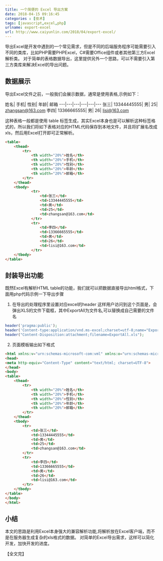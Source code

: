 ```yaml
---
title: 一个简便的 Excel 导出方案
date: 2018-04-15 09:16:45
categories : [技术]
tags: [javascript,excel,php]
urlname: export-excel
url: http://www.caiyunlin.com/2018/04/export-excel/
---
```


导出Excel是开发中遇到的一个常见需求，但是不同的后端服务程序可能需要引入不同的类库，比如PHP需要PHPExcel，C#需要Office组件或者其他第三方Excel解析类。 对于简单的表格数据导出，这里提供另外一个思路，可以不需要引入第三方类库来解决Excel的导出问题。
## 数据展示

导出Excel文件之前，一般我们会展示数据，通常是使用表格,示例如下：

姓名|	手机|	性别|	年龄|	邮箱
---|---|---|---|---|---
张三|	13344445555|	男|	25|	zhangsan@163.com
李四|	13366665555|	男|	26|	lisi@163.com

这种表格一般都是使用 table 标签生成，其实Excel本身也是可以解析这种标签格式的，所以我们将如下表格对应的HTML代码保存到本地文件，并且将扩展名改成 xls，然后用Excel打开即可正常解析。


```html
<table>
    <thead>
        <tr>
            <th width="20%">姓名</th>
            <th width="20%">手机</th>
            <th width="20%">性别</th>
            <th width="20%">年龄</th>
            <th width="20%">邮箱</th>
        </tr>
    </thead>
    <tbody>
            <tr>
                <td>张三</td>
                <td>13344445555</td>
                <td>男</td>
                <td>25</td>
                <td>zhangsan@163.com</td>
            </tr>
            <tr>
                <td>李四</td>
                <td>13366665555</td>
                <td>男</td>
                <td>26</td>
                <td>lisi@163.com</td>
            </tr>
    </tbody>
</table>
```

## 封装导出功能

既然Excel有解析HTML table的功能，我们就可以把数据直接导出html格式，下面用php代码示例一下导出步骤

1. 在导出的处理程序里设置对应excel的header
这样用户访问到这个页面是，会弹出XLS的文件下载框，其中ExportAll为文件名,可以替换成自己需要的文件名

```php
header('pragma:public');
header('Content-type:application/vnd.ms-excel;charset=utf-8;name="ExportAll.xls"');
header("Content-Disposition:attachment;filename=ExportAll.xls");
```

2. 页面模板输出如下格式

```html
<html xmlns:v="urn:schemas-microsoft-com:vml" xmlns:o="urn:schemas-microsoft-com:office:office" xmlns:x="urn:schemas-microsoft-com:office:excel" xmlns="http://www.w3.org/TR/REC-html40">
<head>
<meta http-equiv="Content-Type" content="text/html; charset=UTF-8">
</head>
<body>
<table>
    <thead>
        <tr>
            <th width="20%">姓名</th>
            <th width="20%">手机</th>
            <th width="20%">性别</th>
            <th width="20%">年龄</th>
            <th width="20%">邮箱</th>
        </tr>
    </thead>
    <tbody>
        <tr>
            <td>张三</td>
            <td>13344445555</td>
            <td>男</td>
            <td>25</td>
            <td>zhangsan@163.com</td>
        </tr>
        <tr>
            <td>李四</td>
            <td>13366665555</td>
            <td>男</td>
            <td>26</td>
            <td>lisi@163.com</td>
        </tr>
    </tbody>
</table>
</body>
</html>
```

## 小结
本文的思路是利用Excel本身强大的兼容解析功能,将解析放在Excel客户端，而不是在服务器生成复杂的xls格式的数据。 对简单的Excel导出需求，这样可以简化开发，加快开发的进度。

【全文完】